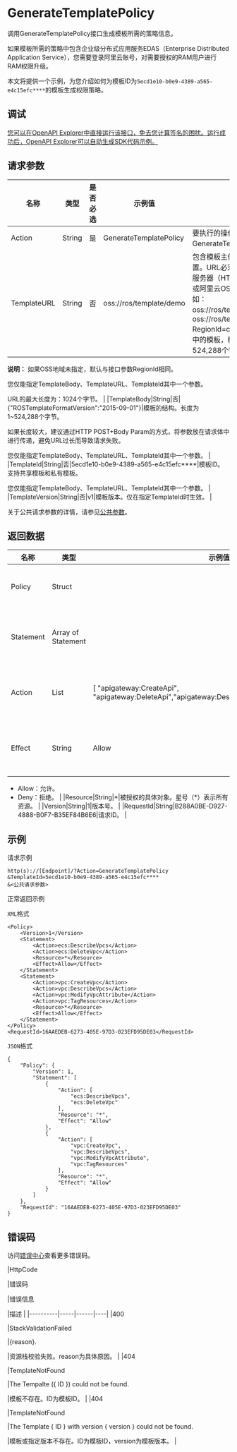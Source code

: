 # GenerateTemplatePolicy

调用GenerateTemplatePolicy接口生成模板所需的策略信息。

如果模板所需的策略中包含企业级分布式应用服务EDAS（Enterprise Distributed Application Service），您需要登录阿里云账号，对需要授权的RAM用户进行RAM权限升级。

本文将提供一个示例，为您介绍如何为模板ID为`5ecd1e10-b0e9-4389-a565-e4c15efc****`的模板生成权限策略。

## 调试

[您可以在OpenAPI Explorer中直接运行该接口，免去您计算签名的困扰。运行成功后，OpenAPI Explorer可以自动生成SDK代码示例。](https://api.aliyun.com/#product=ROS&api=GenerateTemplatePolicy&type=RPC&version=2019-09-10)

## 请求参数

|名称|类型|是否必选|示例值|描述|
|--|--|----|---|--|
|Action|String|是|GenerateTemplatePolicy|要执行的操作，取值：GenerateTemplatePolicy。 |
|TemplateURL|String|否|oss://ros/template/demo|包含模板主体的文件的位置。URL必须指向位于Web服务器（HTTP或HTTPS）或阿里云OSS存储桶（例如：oss://ros/template/demo、oss://ros/template/demo?RegionId=cn-hangzhou）中的模板，模板最大为524,288个字节。

 **说明：** 如果OSS地域未指定，默认与接口参数RegionId相同。

 您仅能指定TemplateBody、TemplateURL、TemplateId其中一个参数。

 URL的最大长度为：1024个字节。 |
|TemplateBody|String|否|\{"ROSTemplateFormatVersion":"2015-09-01"\}|模板的结构。长度为1~524,288个字节。

 如果长度较大，建议通过HTTP POST+Body Param的方式，将参数放在请求体中进行传递，避免URL过长而导致请求失败。

 您仅能指定TemplateBody、TemplateURL、TemplateId其中一个参数。 |
|TemplateId|String|否|5ecd1e10-b0e9-4389-a565-e4c15efc\*\*\*\*|模板ID。支持共享模板和私有模板。

 您仅能指定TemplateBody、TemplateURL、TemplateId其中一个参数。 |
|TemplateVersion|String|否|v1|模板版本。仅在指定TemplateId时生效。 |

关于公共请求参数的详情，请参见[公共参数](~~131957~~)。

## 返回数据

|名称|类型|示例值|描述|
|--|--|---|--|
|Policy|Struct| |权限策略信息。 |
|Statement|Array of Statement| |具体权限策略信息。 |
|Action|List|\[ "apigateway:CreateApi", "apigateway:DeleteApi","apigateway:DescribeApi","apigateway:ModifyApi"\]|对具体资源的操作。 |
|Effect|String|Allow|授权效力。取值：

 -   Allow：允许。
-   Deny：拒绝。 |
|Resource|String|\*|被授权的具体对象。星号（\*）表示所有资源。 |
|Version|String|1|版本号。 |
|RequestId|String|B288A0BE-D927-4888-B0F7-B35EF84B6E6|请求ID。 |

## 示例

请求示例

```
http(s)://[Endpoint]/?Action=GenerateTemplatePolicy
&TemplateId=5ecd1e10-b0e9-4389-a565-e4c15efc****
&<公共请求参数>
```

正常返回示例

`XML`格式

```
<Policy>
    <Version>1</Version>
    <Statement>
        <Action>ecs:DescribeVpcs</Action>
        <Action>ecs:DeleteVpc</Action>
        <Resource>*</Resource>
        <Effect>Allow</Effect>
    </Statement>
    <Statement>
        <Action>vpc:CreateVpc</Action>
        <Action>vpc:DescribeVpcs</Action>
        <Action>vpc:ModifyVpcAttribute</Action>
        <Action>vpc:TagResources</Action>
        <Resource>*</Resource>
        <Effect>Allow</Effect>
    </Statement>
</Policy>
<RequestId>16AAEDEB-6273-405E-97D3-023EFD95DE03</RequestId>
```

`JSON`格式

```
{
    "Policy": {
        "Version": 1,
        "Statement": [
            {
                "Action": [
                    "ecs:DescribeVpcs",
                    "ecs:DeleteVpc"
                ],
                "Resource": "*",
                "Effect": "Allow"
            },
            {
                "Action": [
                    "vpc:CreateVpc",
                    "vpc:DescribeVpcs",
                    "vpc:ModifyVpcAttribute",
                    "vpc:TagResources"
                ],
                "Resource": "*",
                "Effect": "Allow"
            }
        ]
    },
    "RequestId": "16AAEDEB-6273-405E-97D3-023EFD95DE03"
}
```

## 错误码

访问[错误中心](https://error-center.aliyun.com/status/product/ROS)查看更多错误码。

|HttpCode

|错误码

|错误信息

|描述 |
|----------|-----|------|----|
|400

|StackValidationFailed

|\{reason\}.

|资源栈校验失败。reason为具体原因。 |
|404

|TemplateNotFound

|The Tempalte \(\{ ID \}\) could not be found.

|模板不存在。ID为模板ID。 |
|404

|TemplateNotFound

|The Template \{ ID \} with version \{ version \} could not be found.

|模板或指定版本不存在。ID为模板ID，version为模板版本。 |

